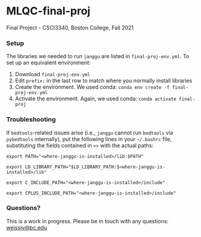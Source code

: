 # MLQC-final-proj
Final Project - CSCI3340, Boston College, Fall 2021

### Setup
The libraries we needed to run `janggu` are listed in `final-proj-env.yml`. To set up an equivalent environment:
1. Download `final-proj-env.yml`
2. Edit `prefix:` in the last row to match where you normally install libraries
3. Create the environment. We used conda: `conda env create -f final-proj-env.yml`
4. Activate the environment. Again, we used conda: `conda activate final-proj`

### Troubleshooting
If `bedtools`-related issues arise (i.e., `janggu` cannot run `bedtools` via `pybedtools` internally), put the following lines in your `~/.bashrc` file, substituting the fields contained in `<>` with the actual paths:

`
export PATH="<where-janggu-is-installed>/lib:$PATH"
`

`
export LD_LIBRARY_PATH="$LD_LIBRARY_PATH:$<where-janggu-is-installed>/lib"
`

`
export C_INCLUDE_PATH="<where-janggu-is-installed>/include"
`

`
export CPLUS_INCLUDE_PATH="<where-janggu-is-installed>/include"
`

### Questions?
This is a work in progress. Please be in touch with any questions: weissjy@bc.edu
